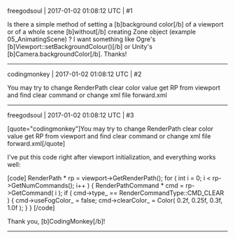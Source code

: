 freegodsoul | 2017-01-02 01:08:12 UTC | #1

Is there a simple method of setting a [b]background color[/b] of a viewport or of a whole scene [b]without[/b] creating Zone object (example 05_AnimatingScene) ?
I want something like Ogre's [b]Viewport::setBackgroundColour()[/b] or Unity's [b]Camera.backgroundColor[/b]. Thanks!

-------------------------

codingmonkey | 2017-01-02 01:08:12 UTC | #2

You may try to change RenderPath clear color value
get RP from viewport and find clear command 
or change xml file forward.xml

-------------------------

freegodsoul | 2017-01-02 01:08:12 UTC | #3

[quote="codingmonkey"]You may try to change RenderPath clear color value
get RP from viewport and find clear command 
or change xml file forward.xml[/quote]

I've put this code right after viewport initialization, and everything works well:

[code]
	RenderPath * rp = viewport->GetRenderPath();
	for ( int i = 0; i < rp->GetNumCommands(); i++ )
	{
		RenderPathCommand * cmd = rp->GetCommand( i );
		if ( cmd->type_ == RenderCommandType::CMD_CLEAR )
		{
			cmd->useFogColor_ = false;
			cmd->clearColor_ = Color( 0.2f, 0.25f, 0.3f, 1.0f );
		}
	}
[/code]

Thank you, [b]CodingMonkey[/b]!

-------------------------


